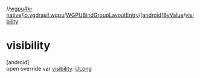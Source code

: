 //[wgpu4k-native](../../../../index.md)/[io.ygdrasil.wgpu](../../index.md)/[WGPUBindGroupLayoutEntry](../index.md)/[[android]ByValue](index.md)/[visibility](visibility.md)

# visibility

[android]\
open override var [visibility](visibility.md): [ULong](https://kotlinlang.org/api/core/kotlin-stdlib/kotlin/-u-long/index.html)
